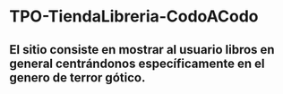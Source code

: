 # TPO-TiendaLibreria-CodoACodo
## El sitio consiste en mostrar al usuario libros en general  centrándonos específicamente en el  genero de terror gótico. 
